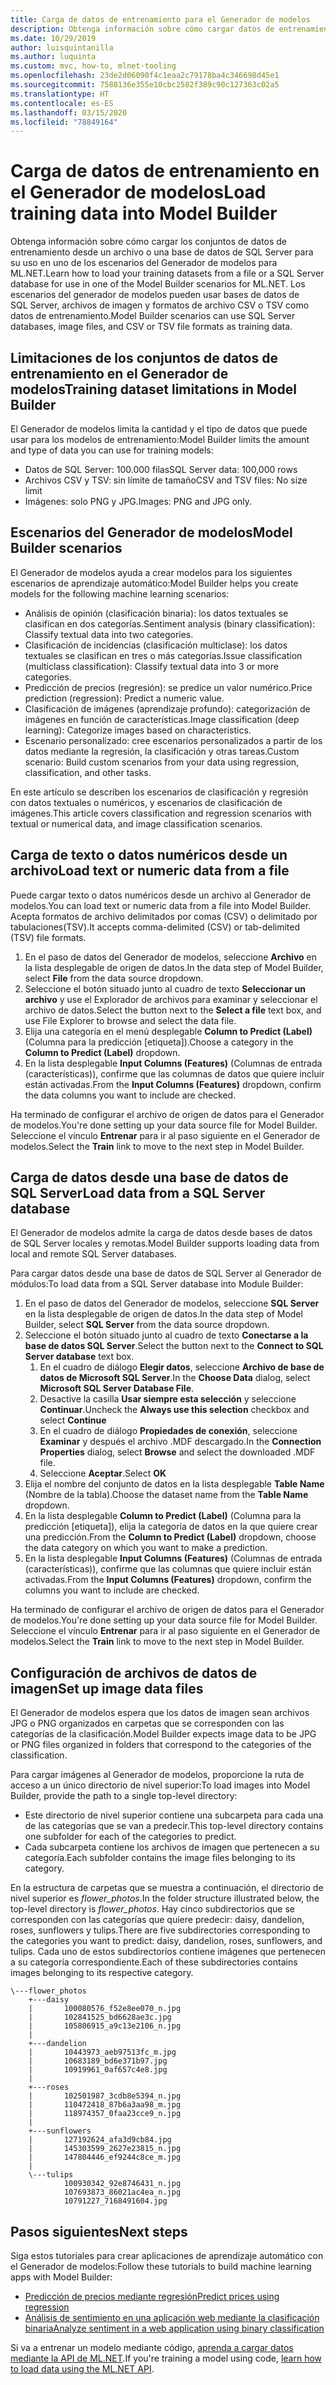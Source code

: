 ```yaml
---
title: Carga de datos de entrenamiento para el Generador de modelos
description: Obtenga información sobre cómo cargar datos de entrenamiento desde una base de datos de SQL Server o un archivo para su uso en uno de los escenarios del Generador de modelos para ML.NET.
ms.date: 10/29/2019
author: luisquintanilla
ms.author: luquinta
ms.custom: mvc, how-to, mlnet-tooling
ms.openlocfilehash: 23de2d06090f4c1eaa2c79178ba4c346698d45e1
ms.sourcegitcommit: 7588136e355e10cbc2582f389c90c127363c02a5
ms.translationtype: HT
ms.contentlocale: es-ES
ms.lasthandoff: 03/15/2020
ms.locfileid: "78849164"
---
```

# <a name="load-training-data-into-model-builder"></a><span data-ttu-id="d1ba3-103">Carga de datos de entrenamiento en el Generador de modelos</span><span class="sxs-lookup"><span data-stu-id="d1ba3-103">Load training data into Model Builder</span></span>

<span data-ttu-id="d1ba3-104">Obtenga información sobre cómo cargar los conjuntos de datos de entrenamiento desde un archivo o una base de datos de SQL Server para su uso en uno de los escenarios del Generador de modelos para ML.NET.</span><span class="sxs-lookup"><span data-stu-id="d1ba3-104">Learn how to load your training datasets from a file or a SQL Server database for use in one of the Model Builder scenarios for ML.NET.</span></span> <span data-ttu-id="d1ba3-105">Los escenarios del generador de modelos pueden usar bases de datos de SQL Server, archivos de imagen y formatos de archivo CSV o TSV como datos de entrenamiento.</span><span class="sxs-lookup"><span data-stu-id="d1ba3-105">Model Builder scenarios can use SQL Server databases, image files, and CSV or TSV file formats as training data.</span></span>

## <a name="training-dataset-limitations-in-model-builder"></a><span data-ttu-id="d1ba3-106">Limitaciones de los conjuntos de datos de entrenamiento en el Generador de modelos</span><span class="sxs-lookup"><span data-stu-id="d1ba3-106">Training dataset limitations in Model Builder</span></span>

<span data-ttu-id="d1ba3-107">El Generador de modelos limita la cantidad y el tipo de datos que puede usar para los modelos de entrenamiento:</span><span class="sxs-lookup"><span data-stu-id="d1ba3-107">Model Builder limits the amount and type of data you can use for training models:</span></span>

- <span data-ttu-id="d1ba3-108">Datos de SQL Server: 100.000 filas</span><span class="sxs-lookup"><span data-stu-id="d1ba3-108">SQL Server data: 100,000 rows</span></span>
- <span data-ttu-id="d1ba3-109">Archivos CSV y TSV: sin límite de tamaño</span><span class="sxs-lookup"><span data-stu-id="d1ba3-109">CSV and TSV files: No size limit</span></span>
- <span data-ttu-id="d1ba3-110">Imágenes: solo PNG y JPG.</span><span class="sxs-lookup"><span data-stu-id="d1ba3-110">Images: PNG and JPG only.</span></span>

## <a name="model-builder-scenarios"></a><span data-ttu-id="d1ba3-111">Escenarios del Generador de modelos</span><span class="sxs-lookup"><span data-stu-id="d1ba3-111">Model Builder scenarios</span></span>

<span data-ttu-id="d1ba3-112">El Generador de modelos ayuda a crear modelos para los siguientes escenarios de aprendizaje automático:</span><span class="sxs-lookup"><span data-stu-id="d1ba3-112">Model Builder helps you create models for the following machine learning scenarios:</span></span>

- <span data-ttu-id="d1ba3-113">Análisis de opinión (clasificación binaria): los datos textuales se clasifican en dos categorías.</span><span class="sxs-lookup"><span data-stu-id="d1ba3-113">Sentiment analysis (binary classification): Classify textual data into two categories.</span></span>
- <span data-ttu-id="d1ba3-114">Clasificación de incidencias (clasificación multiclase): los datos textuales se clasifican en tres o más categorías.</span><span class="sxs-lookup"><span data-stu-id="d1ba3-114">Issue classification (multiclass classification): Classify textual data into 3 or more categories.</span></span>
- <span data-ttu-id="d1ba3-115">Predicción de precios (regresión): se predice un valor numérico.</span><span class="sxs-lookup"><span data-stu-id="d1ba3-115">Price prediction (regression): Predict a numeric value.</span></span>
- <span data-ttu-id="d1ba3-116">Clasificación de imágenes (aprendizaje profundo): categorización de imágenes en función de características.</span><span class="sxs-lookup"><span data-stu-id="d1ba3-116">Image classification (deep learning): Categorize images based on characteristics.</span></span>
- <span data-ttu-id="d1ba3-117">Escenario personalizado: cree escenarios personalizados a partir de los datos mediante la regresión, la clasificación y otras tareas.</span><span class="sxs-lookup"><span data-stu-id="d1ba3-117">Custom scenario: Build custom scenarios from your data using regression, classification, and other tasks.</span></span>

<span data-ttu-id="d1ba3-118">En este artículo se describen los escenarios de clasificación y regresión con datos textuales o numéricos, y escenarios de clasificación de imágenes.</span><span class="sxs-lookup"><span data-stu-id="d1ba3-118">This article covers classification and regression scenarios with textual or numerical data, and image classification scenarios.</span></span>

## <a name="load-text-or-numeric-data-from-a-file"></a><span data-ttu-id="d1ba3-119">Carga de texto o datos numéricos desde un archivo</span><span class="sxs-lookup"><span data-stu-id="d1ba3-119">Load text or numeric data from a file</span></span>

<span data-ttu-id="d1ba3-120">Puede cargar texto o datos numéricos desde un archivo al Generador de modelos.</span><span class="sxs-lookup"><span data-stu-id="d1ba3-120">You can load text or numeric data from a file into Model Builder.</span></span> <span data-ttu-id="d1ba3-121">Acepta formatos de archivo delimitados por comas (CSV) o delimitado por tabulaciones(TSV).</span><span class="sxs-lookup"><span data-stu-id="d1ba3-121">It accepts comma-delimited (CSV) or tab-delimited (TSV) file formats.</span></span>

1. <span data-ttu-id="d1ba3-122">En el paso de datos del Generador de modelos, seleccione **Archivo** en la lista desplegable de origen de datos.</span><span class="sxs-lookup"><span data-stu-id="d1ba3-122">In the data step of Model Builder, select **File** from the data source dropdown.</span></span>
2. <span data-ttu-id="d1ba3-123">Seleccione el botón situado junto al cuadro de texto **Seleccionar un archivo** y use el Explorador de archivos para examinar y seleccionar el archivo de datos.</span><span class="sxs-lookup"><span data-stu-id="d1ba3-123">Select the button next to the **Select a file** text box, and use File Explorer to browse and select the data file.</span></span>
3. <span data-ttu-id="d1ba3-124">Elija una categoría en el menú desplegable **Column to Predict (Label)** (Columna para la predicción [etiqueta]).</span><span class="sxs-lookup"><span data-stu-id="d1ba3-124">Choose a category in the **Column to Predict (Label)** dropdown.</span></span>
4. <span data-ttu-id="d1ba3-125">En la lista desplegable **Input Columns (Features)** (Columnas de entrada (características)), confirme que las columnas de datos que quiere incluir están activadas.</span><span class="sxs-lookup"><span data-stu-id="d1ba3-125">From the **Input Columns (Features)** dropdown, confirm the data columns you want to include are checked.</span></span>

<span data-ttu-id="d1ba3-126">Ha terminado de configurar el archivo de origen de datos para el Generador de modelos.</span><span class="sxs-lookup"><span data-stu-id="d1ba3-126">You're done setting up your data source file for Model Builder.</span></span> <span data-ttu-id="d1ba3-127">Seleccione el vínculo **Entrenar** para ir al paso siguiente en el Generador de modelos.</span><span class="sxs-lookup"><span data-stu-id="d1ba3-127">Select the **Train** link to move to the next step in Model Builder.</span></span>

## <a name="load-data-from-a-sql-server-database"></a><span data-ttu-id="d1ba3-128">Carga de datos desde una base de datos de SQL Server</span><span class="sxs-lookup"><span data-stu-id="d1ba3-128">Load data from a SQL Server database</span></span>

<span data-ttu-id="d1ba3-129">El Generador de modelos admite la carga de datos desde bases de datos de SQL Server locales y remotas.</span><span class="sxs-lookup"><span data-stu-id="d1ba3-129">Model Builder supports loading data from local and remote SQL Server databases.</span></span>

<span data-ttu-id="d1ba3-130">Para cargar datos desde una base de datos de SQL Server al Generador de módulos:</span><span class="sxs-lookup"><span data-stu-id="d1ba3-130">To load data from a SQL Server database into Module Builder:</span></span>

1. <span data-ttu-id="d1ba3-131">En el paso de datos del Generador de modelos, seleccione **SQL Server** en la lista desplegable de origen de datos.</span><span class="sxs-lookup"><span data-stu-id="d1ba3-131">In the data step of Model Builder, select **SQL Server** from the data source dropdown.</span></span>
1. <span data-ttu-id="d1ba3-132">Seleccione el botón situado junto al cuadro de texto **Conectarse a la base de datos SQL Server**.</span><span class="sxs-lookup"><span data-stu-id="d1ba3-132">Select the button next to the **Connect to SQL Server database** text box.</span></span>
    1. <span data-ttu-id="d1ba3-133">En el cuadro de diálogo **Elegir datos**, seleccione **Archivo de base de datos de Microsoft SQL Server**.</span><span class="sxs-lookup"><span data-stu-id="d1ba3-133">In the **Choose Data** dialog, select **Microsoft SQL Server Database File**.</span></span>
    1. <span data-ttu-id="d1ba3-134">Desactive la casilla **Usar siempre esta selección** y seleccione **Continuar**.</span><span class="sxs-lookup"><span data-stu-id="d1ba3-134">Uncheck the **Always use this selection** checkbox and select **Continue**</span></span>
    1. <span data-ttu-id="d1ba3-135">En el cuadro de diálogo **Propiedades de conexión**, seleccione **Examinar** y después el archivo .MDF descargado.</span><span class="sxs-lookup"><span data-stu-id="d1ba3-135">In the **Connection Properties** dialog, select **Browse** and select the downloaded .MDF file.</span></span>
    1. <span data-ttu-id="d1ba3-136">Seleccione **Aceptar**.</span><span class="sxs-lookup"><span data-stu-id="d1ba3-136">Select **OK**</span></span>
1. <span data-ttu-id="d1ba3-137">Elija el nombre del conjunto de datos en la lista desplegable **Table Name** (Nombre de la tabla).</span><span class="sxs-lookup"><span data-stu-id="d1ba3-137">Choose the dataset name from the **Table Name** dropdown.</span></span>
1. <span data-ttu-id="d1ba3-138">En la lista desplegable **Column to Predict (Label)** (Columna para la predicción [etiqueta]), elija la categoría de datos en la que quiere crear una predicción.</span><span class="sxs-lookup"><span data-stu-id="d1ba3-138">From the **Column to Predict (Label)** dropdown, choose the data category on which you want to make a prediction.</span></span>
1. <span data-ttu-id="d1ba3-139">En la lista desplegable **Input Columns (Features)** (Columnas de entrada (características)), confirme que las columnas que quiere incluir están activadas.</span><span class="sxs-lookup"><span data-stu-id="d1ba3-139">From the **Input Columns (Features)** dropdown, confirm the columns you want to include are checked.</span></span>

<span data-ttu-id="d1ba3-140">Ha terminado de configurar el archivo de origen de datos para el Generador de modelos.</span><span class="sxs-lookup"><span data-stu-id="d1ba3-140">You're done setting up your data source file for Model Builder.</span></span> <span data-ttu-id="d1ba3-141">Seleccione el vínculo **Entrenar** para ir al paso siguiente en el Generador de modelos.</span><span class="sxs-lookup"><span data-stu-id="d1ba3-141">Select the **Train** link to move to the next step in Model Builder.</span></span>

## <a name="set-up-image-data-files"></a><span data-ttu-id="d1ba3-142">Configuración de archivos de datos de imagen</span><span class="sxs-lookup"><span data-stu-id="d1ba3-142">Set up image data files</span></span>

<span data-ttu-id="d1ba3-143">El Generador de modelos espera que los datos de imagen sean archivos JPG o PNG organizados en carpetas que se corresponden con las categorías de la clasificación.</span><span class="sxs-lookup"><span data-stu-id="d1ba3-143">Model Builder expects image data to be JPG or PNG files organized in folders that correspond to the categories of the classification.</span></span>

<span data-ttu-id="d1ba3-144">Para cargar imágenes al Generador de modelos, proporcione la ruta de acceso a un único directorio de nivel superior:</span><span class="sxs-lookup"><span data-stu-id="d1ba3-144">To load images into Model Builder, provide the path to a single top-level directory:</span></span>

- <span data-ttu-id="d1ba3-145">Este directorio de nivel superior contiene una subcarpeta para cada una de las categorías que se van a predecir.</span><span class="sxs-lookup"><span data-stu-id="d1ba3-145">This top-level directory contains one subfolder for each of the categories to predict.</span></span>
- <span data-ttu-id="d1ba3-146">Cada subcarpeta contiene los archivos de imagen que pertenecen a su categoría.</span><span class="sxs-lookup"><span data-stu-id="d1ba3-146">Each subfolder contains the image files belonging to its category.</span></span>

<span data-ttu-id="d1ba3-147">En la estructura de carpetas que se muestra a continuación, el directorio de nivel superior es *flower_photos*.</span><span class="sxs-lookup"><span data-stu-id="d1ba3-147">In the folder structure illustrated below, the top-level directory is *flower_photos*.</span></span> <span data-ttu-id="d1ba3-148">Hay cinco subdirectorios que se corresponden con las categorías que quiere predecir: daisy, dandelion, roses, sunflowers y tulips.</span><span class="sxs-lookup"><span data-stu-id="d1ba3-148">There are five subdirectories corresponding to the categories you want to predict: daisy, dandelion, roses, sunflowers, and tulips.</span></span> <span data-ttu-id="d1ba3-149">Cada uno de estos subdirectorios contiene imágenes que pertenecen a su categoría correspondiente.</span><span class="sxs-lookup"><span data-stu-id="d1ba3-149">Each of these subdirectories contains images belonging to its respective category.</span></span>

```text
\---flower_photos
    +---daisy
    |       100080576_f52e8ee070_n.jpg
    |       102841525_bd6628ae3c.jpg
    |       105806915_a9c13e2106_n.jpg
    |
    +---dandelion
    |       10443973_aeb97513fc_m.jpg
    |       10683189_bd6e371b97.jpg
    |       10919961_0af657c4e8.jpg
    |
    +---roses
    |       102501987_3cdb8e5394_n.jpg
    |       110472418_87b6a3aa98_m.jpg
    |       118974357_0faa23cce9_n.jpg
    |
    +---sunflowers
    |       127192624_afa3d9cb84.jpg
    |       145303599_2627e23815_n.jpg
    |       147804446_ef9244c8ce_m.jpg
    |
    \---tulips
            100930342_92e8746431_n.jpg
            107693873_86021ac4ea_n.jpg
            10791227_7168491604.jpg
```

## <a name="next-steps"></a><span data-ttu-id="d1ba3-150">Pasos siguientes</span><span class="sxs-lookup"><span data-stu-id="d1ba3-150">Next steps</span></span>

<span data-ttu-id="d1ba3-151">Siga estos tutoriales para crear aplicaciones de aprendizaje automático con el Generador de modelos:</span><span class="sxs-lookup"><span data-stu-id="d1ba3-151">Follow these tutorials to build machine learning apps with Model Builder:</span></span>

- [<span data-ttu-id="d1ba3-152">Predicción de precios mediante regresión</span><span class="sxs-lookup"><span data-stu-id="d1ba3-152">Predict prices using regression</span></span>](../tutorials/predict-prices-with-model-builder.md)
- [<span data-ttu-id="d1ba3-153">Análisis de sentimiento en una aplicación web mediante la clasificación binaria</span><span class="sxs-lookup"><span data-stu-id="d1ba3-153">Analyze sentiment in a web application using binary classification</span></span>](../tutorials/sentiment-analysis-model-builder.md )

<span data-ttu-id="d1ba3-154">Si va a entrenar un modelo mediante código, [aprenda a cargar datos mediante la API de ML.NET](load-data-ml-net.md).</span><span class="sxs-lookup"><span data-stu-id="d1ba3-154">If you're training a model using code, [learn how to load data using the ML.NET API](load-data-ml-net.md).</span></span>

